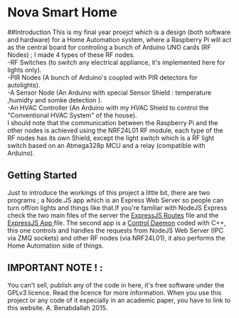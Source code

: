 # Nova Smart Home
##Introduction 
This is my final year proejct which is a design (both software and hardware) for a Home Automation system, where a Raspberry Pi will act as the central board for controling a bunch of Arduino UNO  cards (RF Nodes) ; I made 4 types of these RF nodes.  
  -RF Switches (to switch any electrical appliance, it's implemented here for lights only).  
  -PIR Nodes (A bunch of Arduino's coupled with PIR detectors for autolights).  
  -A Sensor Node (An Arduino with special Sensor Shield : temperature ,humidty and somke detection ).  
  -An HVAC Controller (An Arduino with my HVAC Shield to control the "Conventional HVAC System" of the house).  
  I should note that the communication between the Raspberry Pi and the other nodes is achieved using the NRF24L01  RF module, each type of the RF nodes has its own Shield, except the light switch which is a RF light switch based on an Atmega328p MCU and a relay (compatible with Arduino).

## Getting Started
Just to introduce the workings of this project a little bit, there are two programs ; a Node.JS app  which is an Express Web Server so people can turn off/on lights and things like that.If you're familiar with NodeJS Express check the two main files of the server the [ExpressJS Routes](HomeControlServer/routes/index.js) file and the [ExpressJS App ](HomeControlServer/app.js) file.
The second app is a [Control Daemon](ControlDaemon/NovaHomeDaemon.cpp) coded with C++, this one controls and handles the requests from NodeJS Web Server (IPC via ZMQ sockets) and other RF nodes (via NRF24L01), it also performs the Home Automation side of things.
## IMPORTANT NOTE ! :
You can't sell, publish any of the code in here, it's free software under the GPLv3 licence.
Read the licence for more information.
When you use this project or any code of it especially in an academic paper, you have to link to this website.
A. Benabdallah 2015.
